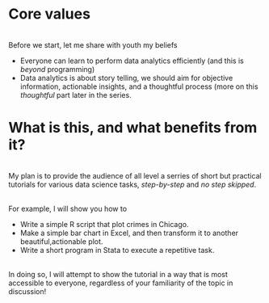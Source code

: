 # Core values
<br> Before we start, let me share with youth my beliefs 
* Everyone can learn to perform data analytics efficiently (and this is *beyond* programming)
* Data analytics is about story telling, we should aim for objective information, actionable insights, and a thoughtful process (more on this *thoughtful* part later in the series.

# What is this, and what benefits from it?
<br> My plan is to provide the audience of all level a serries of short but practical tutorials for various data science tasks, *step-by-step* and *no step skipped*. 

<br> For example, I will show you how to

* Write a simple R script that plot crimes in Chicago.
* Make a simple bar chart in Excel, and then transform it to another beautiful,actionable plot.
* Write a short program in Stata to execute a repetitive task.

<br> In doing so, I will attempt to show the tutorial in a way that is most accessible to everyone, regardless of your familiarity of the topic in discussion!
